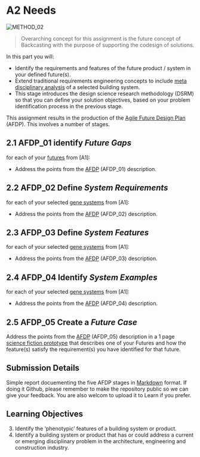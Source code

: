 # A2 Needs
![METHOD_02](https://github.com/timmcginley/Agile-Prototyping/assets/1415855/23c41df7-b987-4d23-9c3a-8144a56c896b)

>Overarching concept for this assignment is the future concept of Backcasting with the purpose of supporting the codesign of solutions.

In this part you will:
* Identify the requirements and features of the future product / system in your defined future(s).
* Extend traditional requirements engineering concepts to include [meta disciplinary analysis] of a selected building system.
* This stage introduces the design science research methodology (DSRM) so that you can define your solution objectives, based on your problem identification process in the previous stage.

This assignment results in the production of the [Agile Future Design Plan] (AFDP). This involves a number of stages.

## 2.1 AFDP_01 identify *Future Gaps*
for each of your [futures] from [A1]:
* Address the points from the [AFDP] (AFDP_01) description.
  
## 2.2 AFDP_02 Define *System Requirements*
for each of your selected [gene systems] from [A1]:
* Address the points from the [AFDP] (AFDP_02) description.
  
## 2.3 AFDP_03 Define *System Features*
for each of your selected [gene systems] from [A1]:
* Address the points from the [AFDP] (AFDP_03) description.
  
## 2.4 AFDP_04 Identify *System Examples*
for each of your selected [gene systems] from [A1]:
* Address the points from the [AFDP] (AFDP_04) description.
  
## 2.5 AFDP_05 Create a *Future Case*
Address the points from the [AFDP] (AFDP_05) description in a 1 page [science fiction prototype] that describes one of your Futures and how the feature(s) satisfy the requirement(s) you have identified for that future.

## Submission Details
Simple report docuementing the five AFDP stages in [Markdown] format. If doing it Github, please remember to make the repository public so we can give your feedback. You are also welcom to upload it to Learn if you prefer.

## Learning Objectives
3. Identify the ‘phenotypic’ features of a building system or product.
4. Identify a building system or product that has or could address a current or emerging disciplinary problem in the architecture, engineering and construction industry.

[science fiction prototype]: /Agile/Concepts/ScienceFictionPrototype
[meta disciplinary analysis]: /Agile/Concepts/MetaDisciplinary
[MarkDown]: /Agile/Concepts/MarkDown
[AFDP]: /Agile/Concepts/AFDP
[Agile Future Design Plan]: /Agile/Concepts/AFDP
[futures]: /Agile/Futures
[gene systems]: /Agile/Genes
